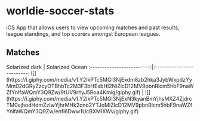 # worldie-soccer-stats
iOS App that allows users to view upcoming matches and past results, league standings, and top scorers amongst European leagues.


## Matches
<div class="row">
  <div class="column>
    <h2>Toggle Matches</h2>
    <img src="https://i.giphy.com/media/v1.Y2lkPTc5MGI3NjExdm8zb2hka3JybWxpdzYyMm02dGRyZzcyOTBhbTc2M3F3bHExbHI2NiZlcD12MV9pbnRlcm5hbF9naWZfYnlfaWQmY3Q9Zw/9tUV9rhyJ5Roa4Kmig/giphy.gif">
  </div>
  <div class="column>
    <h2>Select Match date</h2>
    <img src="https://i.giphy.com/media/v1.Y2lkPTc5MGI3NjExN3kyanBmYjhsMXZ4ZjdrcTM0ejhodHdmZzIwYjhrMHk2cno2YTJoMiZlcD12MV9pbnRlcm5hbF9naWZfYnlfaWQmY3Q9Zw/enfi6Dww1UcBXMIXWv/giphy.gif">
  </div>
</div>
Solarized dark             |  Solarized Ocean
:-------------------------:|:-------------------------:
![](https://i.giphy.com/media/v1.Y2lkPTc5MGI3NjExdm8zb2hka3JybWxpdzYyMm02dGRyZzcyOTBhbTc2M3F3bHExbHI2NiZlcD12MV9pbnRlcm5hbF9naWZfYnlfaWQmY3Q9Zw/9tUV9rhyJ5Roa4Kmig/giphy.gif)  |  ![](https://i.giphy.com/media/v1.Y2lkPTc5MGI3NjExN3kyanBmYjhsMXZ4ZjdrcTM0ejhodHdmZzIwYjhrMHk2cno2YTJoMiZlcD12MV9pbnRlcm5hbF9naWZfYnlfaWQmY3Q9Zw/enfi6Dww1UcBXMIXWv/giphy.gif)
